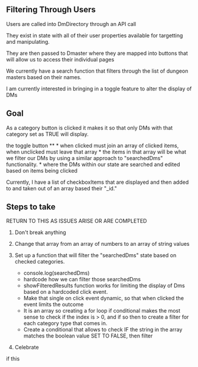 ## Filtering Through Users

Users are called into DmDirectory through an API call

They exist in state with all of their user properties available for targetting and manipulating.

They are then passed to Dmaster where they are mapped into buttons that will allow us to access their individual pages

We currently have a search function that filters through the list of dungeon masters based on their names.

I am currently interested in bringing in a toggle feature to alter the display of DMs

## Goal
As a category button is clicked it makes it so that only DMs with that category set as TRUE will display. 

the toggle button **
    *   when clicked must join an array of clicked items, when unclicked must leave that array
    *   the items in that array will be what we filter our DMs by using a similar approach to "searchedDms" functionality.
    *   where the DMs within our state are searched and edited based on items being clicked


Currently, I have a list of checkboxItems that are displayed and then added to and taken out of an array based their "_id."

## Steps to take
RETURN TO THIS AS ISSUES ARISE OR ARE COMPLETED

1. Don't break anything
2. Change that array from an array of numbers to an array of string values

3. Set up a function that will filter the "searchedDms" state based on checked categories.
    *   console.log(searchedDms)
    *   hardcode how we can filter those searchedDms
    *  showFilteredResults function works for limiting the display of Dms based on a hardcoded click event.
    *   Make that single on click event dynamic, so that when clicked the event limits the outcome
    *   It is an array so creating a for loop if conditional makes the most sense to check if the index is > 0, and if so then to create a filter for each category type that comes in.
    *   Create a conditional that allows to check IF the string in the array matches the boolean value SET TO FALSE, then filter

4. Celebrate


if this 
